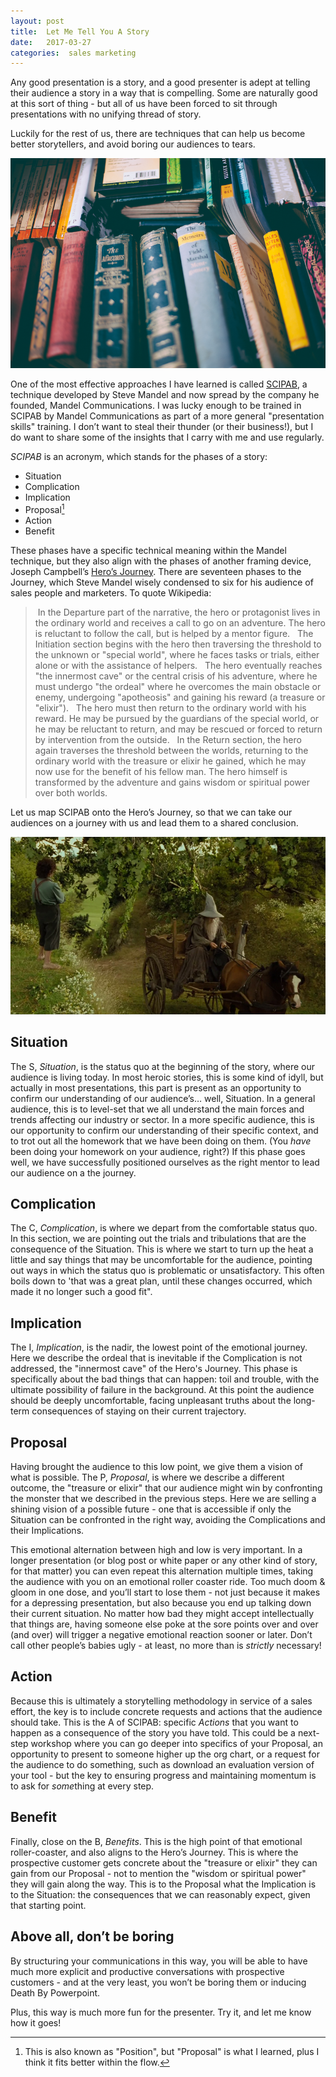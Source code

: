 ```yaml
---
layout: post
title:  Let Me Tell You A Story 
date:   2017-03-27 
categories:  sales marketing
---
```


Any good presentation is a story, and a good presenter is adept at telling their audience a story in a way that is compelling. Some are naturally good at this sort of thing - but all of us have been forced to sit through presentations with no unifying thread of story.

Luckily for the rest of us, there are techniques that can help us become better storytellers, and avoid boring our audiences to tears.

![](/images/unknown_filename.211.png)

One of the most effective approaches I have learned is called [SCIPAB](https://www.mandel.com/top-ten-reasons/tools-methodology/scipab "Mandel | SCIPAB"), a technique developed by Steve Mandel and now spread by the company he founded, Mandel Communications. I was lucky enough to be trained in SCIPAB by Mandel Communications as part of a more general "presentation skills" training. I don’t want to steal their thunder (or their business!), but I do want to share some of the insights that I carry with me and use regularly.

*SCIPAB* is an acronym, which stands for the phases of a story:

- Situation
- Complication
- Implication
- Proposal[^1]
- Action
- Benefit

These phases have a specific technical meaning within the Mandel technique, but they also align with the phases of another framing device, Joseph Campbell’s [Hero’s Journey](https://en.wikipedia.org/wiki/Hero%27s_journey). There are seventeen phases to the Journey, which Steve Mandel wisely condensed to six for his audience of sales people and marketers. To quote Wikipedia:

> In the Departure part of the narrative, the hero or protagonist lives in the ordinary world and receives a call to go on an adventure. The hero is reluctant to follow the call, but is helped by a mentor figure.
> 
> The Initiation section begins with the hero then traversing the threshold to the unknown or "special world", where he faces tasks or trials, either alone or with the assistance of helpers.
> 
> The hero eventually reaches "the innermost cave" or the central crisis of his adventure, where he must undergo "the ordeal" where he overcomes the main obstacle or enemy, undergoing "apotheosis" and gaining his reward (a treasure or "elixir").
> 
> The hero must then return to the ordinary world with his reward. He may be pursued by the guardians of the special world, or he may be reluctant to return, and may be rescued or forced to return by intervention from the outside.
> 
> In the Return section, the hero again traverses the threshold between the worlds, returning to the ordinary world with the treasure or elixir he gained, which he may now use for the benefit of his fellow man. The hero himself is transformed by the adventure and gains wisdom or spiritual power over both worlds.

Let us map SCIPAB onto the Hero’s Journey, so that we can take our audiences on a journey with us and lead them to a shared conclusion.

![](/images/unknown_filename.210.jpeg)

## Situation

The S, *Situation*, is the status quo at the beginning of the story, where our audience is living today. In most heroic stories, this is some kind of idyll, but actually in most presentations, this part is present as an opportunity to confirm our understanding of our audience’s… well, Situation. In a general audience, this is to level-set that we all understand the main forces and trends affecting our industry or sector. In a more specific audience, this is our opportunity to confirm our understanding of their specific context, and to trot out all the homework that we have been doing on them. (You *have* been doing your homework on your audience, right?) If this phase goes well, we have successfully positioned ourselves as the right mentor to lead our audience on a the journey.

## Complication

The C, *Complication*, is where we depart from the comfortable status quo. In this section, we are pointing out the trials and tribulations that are the consequence of the Situation. This is where we start to turn up the heat a little and say things that may be uncomfortable for the audience, pointing out ways in which the status quo is problematic or unsatisfactory. This often boils down to 'that was a great plan, until these changes occurred, which made it no longer such a good fit".

## Implication

The I, *Implication*, is the nadir, the lowest point of the emotional journey. Here we describe the ordeal that is inevitable if the Complication is not addressed, the "innermost cave" of the Hero's Journey. This phase is specifically about the bad things that can happen: toil and trouble, with the ultimate possibility of failure in the background. At this point the audience should be deeply uncomfortable, facing unpleasant truths about the long-term consequences of staying on their current trajectory.

## Proposal

Having brought the audience to this low point, we give them a vision of what is possible. The P, *Proposal*, is where we describe a different outcome, the "treasure or elixir" that our audience might win by confronting the monster that we described in the previous steps. Here we are selling a shining vision of a possible future - one that is accessible if only the Situation can be confronted in the right way, avoiding the Complications and their Implications.

This emotional alternation between high and low is very important. In a longer presentation (or blog post or white paper or any other kind of story, for that matter) you can even repeat this alternation multiple times, taking the audience with you on an emotional roller coaster ride. Too much doom & gloom in one dose, and you’ll start to lose them - not just because it makes for a depressing presentation, but also because you end up talking down their current situation. No matter how bad they might accept intellectually that things are, having someone else poke at the sore points over and over (and over) will trigger a negative emotional reaction sooner or later. Don’t call other people’s babies ugly - at least, no more than is *strictly* necessary!

## Action

Because this is ultimately a storytelling methodology in service of a sales effort, the key is to include concrete requests and actions that the audience should take. This is the A of SCIPAB: specific *Actions* that you want to happen as a consequence of the story you have told. This could be a next-step workshop where you can go deeper into specifics of your Proposal, an opportunity to present to someone higher up the org chart, or a request for the audience to do something, such as download an evaluation version of your tool - but the key to ensuring progress and maintaining momentum is to ask for *some*thing at every step.

## Benefit

Finally, close on the B, *Benefits*. This is the high point of that emotional roller-coaster, and also aligns to the Hero’s Journey. This is where the prospective customer gets concrete about the "treasure or elixir" they can gain from our Proposal - not to mention the "wisdom or spiritual power" they will gain along the way. This is to the Proposal what the Implication is to the Situation: the consequences that we can reasonably expect, given that starting point.

## Above all, don’t be boring

By structuring your communications in this way, you will be able to have much more explicit and productive conversations with prospective customers - and at the very least, you won’t be boring them or inducing Death By Powerpoint.

Plus, this way is much more fun for the presenter. Try it, and let me know how it goes!

[^1]: This is also known as "Position", but "Proposal" is what I learned, plus I think it fits better within the flow.